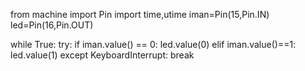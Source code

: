 from machine import Pin
import time,utime
    iman=Pin(15,Pin.IN)
    led=Pin(16,Pin.OUT)

while True:
    try:
    if iman.value() == 0:
        led.value(0)
    elif iman.value()==1:
        led.value(1)
    except KeyboardInterrupt:
        break  
